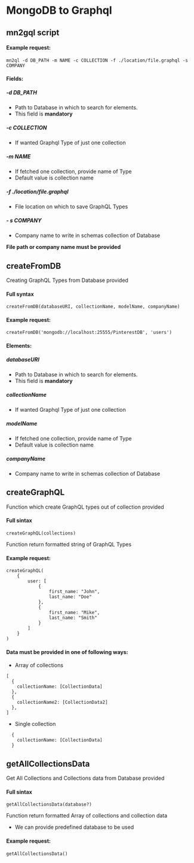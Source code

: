# MongoDB to Graphql

## mn2gql script
#### Example request:

```
mn2ql -d DB_PATH -m NAME -c COLLECTION -f ./location/file.graphql -s COMPANY
```

#### Fields:
##### -d DB_PATH
- Path to Database in which to search for elements.
- This field is **mandatory**

##### -c COLLECTION
- If wanted Graphql Type of just one collection

##### -m NAME
- If fetched one collection, provide name of Type
- Default value is collection name

##### -f ./location/file.graphql
- File location on which to save GraphQL Types

##### - s COMPANY
- Company name to write in schemas collection of Database

**File path or company name must be provided**

## createFromDB
Creating GraphQL Types from Database provided
#### Full syntax
```
createFromDB(databaseURI, collectionName, modelName, companyName)
```

#### Example request:
```
createFromDB('mongodb://localhost:25555/PinterestDB', 'users')
```
#### Elements:
##### databaseURI
- Path to Database in which to search for elements.
- This field is **mandatory**

##### collectionName
- If wanted Graphql Type of just one collection

##### modelName
- If fetched one collection, provide name of Type
- Default value is collection name

##### companyName
- Company name to write in schemas collection of Database

## createGraphQL
Function which create GraphQL types out of collection provided

#### Full sintax
```
createGraphQL(collections)
```
Function return formatted string of GraphQL Types

#### Example request:
```
createGraphQL(
    { 
        user: [
            {
                first_name: "John", 
                last_name: "Doe"
            },
            {
                first_name: "Mike", 
                last_name: "Smith"
            }
        ]
    }
)
```

#### Data must be provided in one of following ways:
- Array of collections 
```
[ 
  { 
    collectionName: [CollectionData] 
  },
  {
    collectionName2: [CollectionData2]
  },
]
```
- Single collection
```
  { 
    collectionName: [CollectionData] 
  }
```
## getAllCollectionsData
Get All Collections and Collections data from Database provided
#### Full sintax
```
getAllCollectionsData(database?)
```
Function return formatted Array of collections and collection data
- We can provide predefined database to be used
#### Example request:
```
getAllCollectionsData()
```
